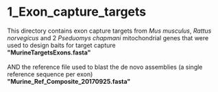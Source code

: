 # 1_Exon_capture_targets

This directory contains exon capture targets from <i>Mus musculus</i>, <i>Rattus norvegicus</i> and 2 <i>Pseduomys chapmani</i> mitochondrial genes that were used to design baits for target capture<BR>
<b>"MurineTargetsExons.fasta"</b>
<BR><BR>
AND the reference file used to blast the de novo assemblies (a single reference sequence per exon)<BR>
<b>"Murine_Ref_Composite_20170925.fasta"</b>
